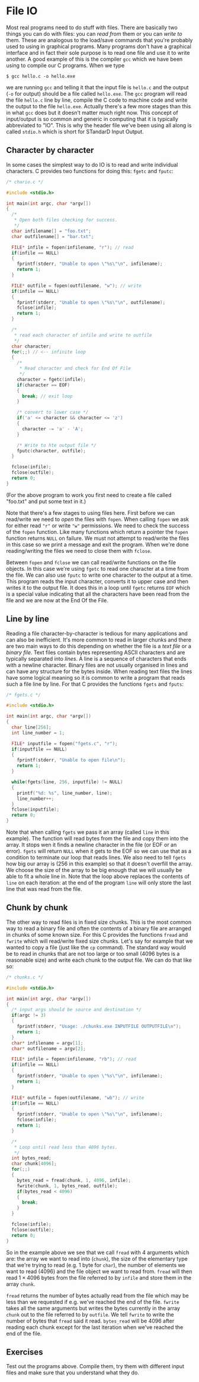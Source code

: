 File IO
=======

Most real programs need to do stuff with files. There are basically two things
you can do with files: you can *read from* them or you can *write to* them.
These are analogous to the load/save commands that you're probably used to
using in graphical programs. Many programs don't have a graphical interface
and in fact their sole purpose is to read one file and use it to write
another. A good example of this is the compiler `gcc` which we have been using
to compile our C programs. When we type

```
$ gcc hello.c -o hello.exe
```

we are running `gcc` and telling it that the input file is `hello.c` and the
output (`-o` for output) should be a file called `hello.exe`. The `gcc`
program will read the file `hello.c` line by line, compile the C code to
machine code and write the output to the file `hello.exe`. Actually there's a
few more stages than this in what `gcc` does but it doesn't matter much right
now. This concept of input/output is so common and generic in computing that
it is typically abbreviated to "IO". This is why the header file we've been
using all along is called `stdio.h` which is short for STandarD Input Output.

Character by character
----------------------

In some cases the simplest way to do IO is to read and write individual
characters. C provides two functions for doing this: `fgetc` and `fputc`:

``` c
/* chario.c */

#include <stdio.h>

int main(int argc, char *argv[])
{
  /*
   * Open both files checking for success.
   */
  char infilename[] = "foo.txt";
  char outfilename[] = "bar.txt";

  FILE* infile = fopen(infilename, "r"); // read
  if(infile == NULL)
  {
    fprintf(stderr, "Unable to open \"%s\"\n", infilename);
    return 1;
  }

  FILE* outfile = fopen(outfilename, "w"); // write
  if(infile == NULL)
  {
    fprintf(stderr, "Unable to open \"%s\"\n", outfilename);
    fclose(infile);
    return 1;
  }

  /*
   * read each character of infile and write to outfile
   */
  char character;
  for(;;) // <-- infinite loop
  {
    /*
     * Read character and check for End Of File
     */
    character = fgetc(infile);
    if(character == EOF)
    {
      break; // exit loop
    }

    /* convert to lower case */
    if('a' <= character && character <= 'z')
    {
      character -= 'a' - 'A';
    }

    /* Write to hte output file */
    fputc(character, outfile);
  }

  fclose(infile);
  fclose(outfile);
  return 0;
}
```

(For the above program to work you first need to create a file called
"foo.txt" and put some text in it.)

Note that there's a few stages to using files here. First before we can
read/write we need to *open* the files with `fopen`. When calling `fopen` we
ask for either read `"r"` or write `"w"` permissions. We need to check the
success of the `fopen` function. Like many functions which return a pointer
the `fopen` function returns `NULL` on failure. We must not attempt to
read/write the files in this case so we print a message and exit the program.
When we're done reading/writing the files we need to close them with `fclose`.

Between `fopen` and `fclose` we can call read/write functions on the file
objects. In this case we're using `fgetc` to read one character at a time from
the file. We can also use `fputc` to write one character to the output at a
time. This program reads the input character, converts it to upper case and
then writes it to the output file. It does this in a loop until `fgetc`
returns `EOF` which is a special value indicating that all the characters have
been read from the file and we are now at the End Of the File.

Line by line
------------

Reading a file character-by-character is tedious for many applications and can
also be inefficient. It's more common to read in larger chunks and there are
two main ways to do this depending on whether the file is a *text file* or a
*binary file*. Text files contain bytes representing ASCII characters and are
typically separated into *lines*. A line is a sequence of characters that ends
with a newline character. Binary files are not usually organised in lines and
can have any structure for the bytes inside. When reading text files the lines
have some logical meaning so it is common to write a program that reads such a
file line by line. For that C provides the functions `fgets` and `fputs`:

``` c
/* fgets.c */

#include <stdio.h>

int main(int argc, char *argv[])
{
  char line[256];
  int line_number = 1;

  FILE* inputfile = fopen("fgets.c", "r");
  if(inputfile == NULL)
  {
    fprintf(stderr, "Unable to open file\n");
    return 1;
  }

  while(fgets(line, 256, inputfile) != NULL)
  {
    printf("%d: %s", line_number, line);
    line_number++;
  }
  fclose(inputfile);
  return 0;
}
```

Note that when calling `fgets` we pass it an array (called `line` in this
example). The function will read bytes from the file and copy them into the
array. It stops wen it finds a newline character in the file (or EOF or an
error). `fgets` will return `NULL` when it gets to the EOF so we can use that
as a condition to terminate our loop that reads lines. We also need to tell
`fgets` how big our array is (256 in this example) so that it doesn't overfill
the array. We choose the size of the array to be big enough that we will
usually be able to fit a whole line in. Note that the loop above replaces the
contents of `line` on each iteration: at the end of the program `line` will
only store the last line that was read from the file.

Chunk by chunk
--------------

The other way to read files is in fixed size chunks. This is the most common
way to read a binary file and often the contents of a binary file are
arranged in chunks of some known size. For this C provides the functions `fread` and `fwrite`
which will read/write fixed size chunks. Let's say for example that we wanted
to copy a file (just like the `cp` command). The standard way would be to read
in chunks that are not too large or too small (4096 bytes is a reasonable
size) and write each chunk to the output file. We can do that like so:

``` c
/* chunks.c */

#include <stdio.h>

int main(int argc, char *argv[])
{
  /* input args should be source and destination */
  if(argc != 3)
  {
    fprintf(stderr, "Usage: ./chunks.exe INPUTFILE OUTPUTFILE\n");
    return 1;
  }
  char* infilename = argv[1];
  char* outfilename = argv[2];

  FILE* infile = fopen(infilename, "rb"); // read
  if(infile == NULL)
  {
    fprintf(stderr, "Unable to open \"%s\"\n", infilename);
    return 1;
  }

  FILE* outfile = fopen(outfilename, "wb"); // write
  if(infile == NULL)
  {
    fprintf(stderr, "Unable to open \"%s\"\n", infilename);
    fclose(infile);
    return 1;
  }

  /*
   * Loop until read less than 4096 bytes.
   */
  int bytes_read;
  char chunk[4096];
  for(;;)
  {
    bytes_read = fread(chunk, 1, 4096, infile);
    fwrite(chunk, 1, bytes_read, outfile);
    if(bytes_read < 4096)
    {
      break;
    }
  }

  fclose(infile);
  fclose(outfile);
  return 0;
}
```

So in the example above we see that we call `fread` with 4 arguments which
are: the array we want to read into (`chunk`), the size of the elementary
type that we're trying to read (e.g. 1 byte for `char`), the number of
elements we want to read (4096) and the file object we want to read from.
`fread` will then read $1\times 4096$ bytes from the file referred to by
`infile` and store them in the array `chunk`.

`fread` returns the number of bytes actually read from the file which may be
less than we requested if e.g. we've reached the end of the file. `fwrite`
takes all the same arguments but writes the bytes currently in the array
`chunk` out to the file referred to by `outfile`. We tell `fwrite` to write
the number of bytes that `fread` said it read. `bytes_read` will be 4096 after
reading each chunk except for the last iteration when we've reached the end of
the file.

Exercises
---------

Test out the programs above. Compile them, try them with different input files
and make sure that you understand what they do.

